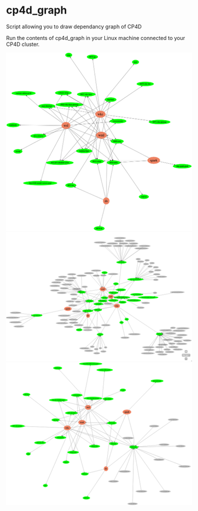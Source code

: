 # cp4d_graph
Script allowing you to draw dependancy graph of CP4D 

Run the contents of cp4d_graph in your Linux machine connected to your CP4D cluster.

![Modules only](none.png)
![All pods](all.png)
![Core only](core.png)
